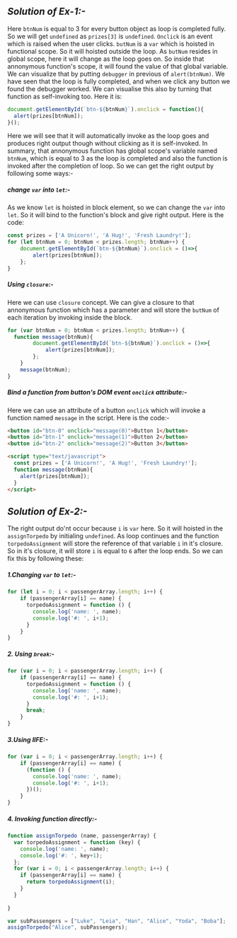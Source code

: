 ## _Solution of Ex-1:-_
Here `btnNum` is equal to 3 for every button object as loop is completed fully. So we will get `undefined` as `prizes[3]` is `undefined`. 
`Onclick` is an event which is raised when the user clicks. `butNum` is a `var` which is hoisted in functional scope. So it will hoisted outside the loop. As `butNum` resides in global scope, here it will change as the loop goes on. So inside that annonymous function's scope, it will found the value of that global variable. We can visualize that by putting `debugger` in previous of `alert(btnNum)`. We have seen that the loop is fully completed, and when we click any button we found the debugger worked. We can visualise this also by turning that function as self-invoking too. Here it is:
```js
document.getElementById(`btn-${btnNum}`).onclick = function(){
  alert(prizes[btnNum]);
}();
```
Here we will see that it will automatically invoke as the loop goes and produces right output though without clicking as it is self-invoked. 
In summary, that annonymous function has global scope's variable named `btnNum`, which is equal to 3 as the loop is completed and also the function is invoked after the completion of loop. So we can get the right output by following some ways:-
##### change `var` into `let`:-
As we know `let` is hoisted in block element, so we can change the `var` into `let`.  So it will bind to the function's block and give right output. Here is the code:
```js 
const prizes = ['A Unicorn!', 'A Hug!', 'Fresh Laundry!'];
for (let btnNum = 0; btnNum < prizes.length; btnNum++) {
    document.getElementById(`btn-${btnNum}`).onclick = ()=>{
        alert(prizes[btnNum]);
    };
}
```
##### Using `closure`:-
Here we can use `closure` concept. We can give a closure to that annonymous function which has a parameter and will store the `butNum` of each iteration by invoking inside the block.
```js
for (var btnNum = 0; btnNum < prizes.length; btnNum++) {
  function message(btnNum){
        document.getElementById(`btn-${btnNum}`).onclick = ()=>{
            alert(prizes[btnNum]);
        };
    }
    message(btnNum);
}
```
##### Bind a function from button's DOM event `onclick` attribute:-
Here we can use an attribute of a button `onclick` which will invoke a function named `message` in the script. Here is the code:-
```html
<button id="btn-0" onclick="message(0)">Button 1</button>
<button id="btn-1" onclick="message(1)">Button 2</button>
<button id="btn-2" onclick="message(2)">Button 3</button>

<script type="text/javascript">
  const prizes = ['A Unicorn!', 'A Hug!', 'Fresh Laundry!'];
  function message(btnNum){
    alert(prizes[btnNum]);
  }
</script>
```

## _Solution of Ex-2:-_
The right output do'nt occur because `i` is `var` here. So it will hoisted in the `assignTorpedo` by initialing `undefined`. As loop continues and the function `torpedoAssignment` will store the reference of that variable `i` in it's closure. So in it's closure, it will store `i` is equal to `6` after the loop ends. So we can fix this by following these:
##### 1.Changing `var` to `let`:-
```js
for (let i = 0; i < passengerArray.length; i++) {
    if (passengerArray[i] == name) {
      torpedoAssignment = function () {
        console.log('name: ', name);
        console.log('#: ', i+1);
      }
    }
}
```
##### 2. Using `break`:-
```js
for (var i = 0; i < passengerArray.length; i++) {
    if (passengerArray[i] == name) {
      torpedoAssignment = function () {
        console.log('name: ', name);
        console.log('#: ', i+1);
      }
      break;
    }
}
```
##### 3.Using IIFE:-
```js
for (var i = 0; i < passengerArray.length; i++) {
    if (passengerArray[i] == name) {
      (function () {
        console.log('name: ', name);
        console.log('#: ', i+1);
      })();
    }
}
```
##### 4. Invoking function directly:-
```js
function assignTorpedo (name, passengerArray) {
  var torpedoAssignment = function (key) {
    console.log('name: ', name);
    console.log('#: ', key+1);
  };
  for (var i = 0; i < passengerArray.length; i++) {
    if (passengerArray[i] == name) {
      return torpedoAssignment(i);
    }
  }
  
}

var subPassengers = ["Luke", "Leia", "Han", "Alice", "Yoda", "Boba"];
assignTorpedo("Alice", subPassengers);
```
